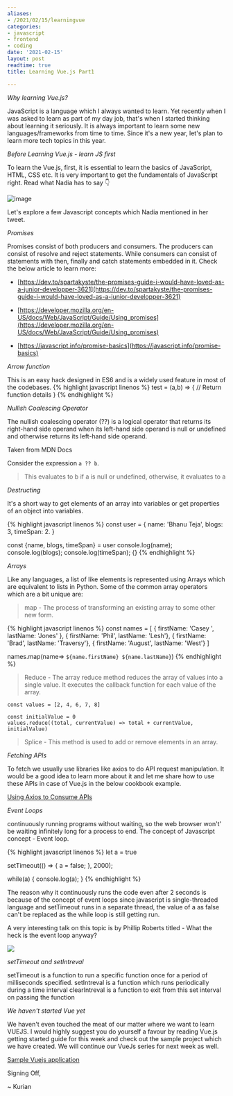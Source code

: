 ```yaml
---
aliases:
- /2021/02/15/learningvue
categories:
- javascript
- frontend
- coding
date: '2021-02-15'
layout: post
readtime: true
title: Learning Vue.js Part1

---
```


*Why learning Vue.js?*

JavaScript is a language which I always wanted to learn. Yet recently when I was asked to learn as part of my day job, that's when I started thinking about learning it seriously. It is always important to learn some new languages/frameworks from time to time. Since it's a new year, let's plan to learn more tech topics in this year.

*Before Learning Vue.js - learn JS first*

To learn the Vue.js, first, it is essential to learn the basics of JavaScript, HTML, CSS etc. 
It is very important to get the fundamentals of JavaScript right.
Read what Nadia has to say 👇

![image](https://user-images.githubusercontent.com/24592806/107968479-6dc04880-6fd4-11eb-89d1-c3fba9c88b01.png)


Let's explore a few Javascript concepts which Nadia mentioned in her tweet.

*Promises*

Promises consist of both producers and consumers. The producers can consist of resolve and reject statements. While consumers can consist of statements with then, finally and catch statements embedded in it. Check the below article to learn more:

- [https://dev.to/spartakyste/the-promises-guide-i-would-have-loved-as-a-junior-developper-3621](https://dev.to/spartakyste/the-promises-guide-i-would-have-loved-as-a-junior-developper-3621)

- [https://developer.mozilla.org/en-US/docs/Web/JavaScript/Guide/Using_promises](https://developer.mozilla.org/en-US/docs/Web/JavaScript/Guide/Using_promises)

- [https://javascript.info/promise-basics](https://javascript.info/promise-basics)


*Arrow function*

This is an easy hack designed in ES6 and is a widely used feature in most of the codebases.
{% highlight javascript linenos %}
test = (a,b) => {
// Return function details
}
{% endhighlight %}

*Nullish Coalescing Operator*

The nullish coalescing operator (??) is a logical operator that returns its right-hand side operand when its left-hand side operand is null or undefined and otherwise returns its left-hand side operand.

Taken from MDN Docs

Consider the expression `a ?? b`.

> This evaluates to b if a is null or undefined, otherwise, it evaluates to a


*Destructing*

It's a short way to get elements of an array into variables or get properties of an object into variables.

{% highlight javascript linenos %}
const user = {
    name: 'Bhanu Teja',
    blogs: 3,
    timeSpan: 2.
}

const {name, blogs, timeSpan} = user
console.log(name);
console.log(blogs);
console.log(timeSpan);
{}
{% endhighlight %}

*Arrays*


Like any languages, a list of like elements is represented using Arrays which are equivalent to lists in Python. Some of the common array operators which are a bit unique are:

> map - The process of transforming an existing array to some other new form. 

{% highlight javascript linenos %}
const names = [
    { firstName: 'Casey ', lastName: 'Jones' },
    { firstName: 'Phil', lastName: 'Lesh'},
    { firstName: 'Brad', lastName: 'Traversy'},
    { firstName: 'August', lastName: 'West'}
]

names.map(name=> `${name.firstName} ${name.lastName}`)
{% endhighlight %}

> Reduce - The array reduce method reduces the array of values into a single value. It executes the callback function for each value of the array.

```
const values = [2, 4, 6, 7, 8]

const initialValue = 0
values.reduce((total, currentValue) => total + currentValue, initialValue)
```

> Splice - This method is used to add or remove elements in an array.

*Fetching APIs*

To fetch we usually use libraries like axios to do API request manipulation. It would be a good idea to learn more about it and let me share how to use these APIs in case of Vue.js in the below cookbook example.

[Using Axios to Consume APIs](https://vuejs.org/v2/cookbook/using-axios-to-consume-apis.html)


*Event Loops*

continuously running programs without waiting, so the web browser won't' be waiting infinitely long for a process to end. The concept of Javascript concept - Event loop.

{% highlight javascript linenos %}
let a = true

setTimeout(() => {
    a = false;
}, 2000);

while(a) {
    console.log(a);
    }
{% endhighlight %}

The reason why it continuously runs the code even after 2 seconds is because of the concept of event loops since javascript is single-threaded language and setTimeout runs in a separate thread, the value of a as false can't be replaced as the while loop is still getting run.

A very interesting talk on this topic is by Phillip Roberts titled - What the heck is the event loop anyway?

[![](http://img.youtube.com/vi/8aGhZQkoFbQ/0.jpg)](http://www.youtube.com/watch?v=8aGhZQkoFbQ "")


*setTimeout and setIntreval*

setTimeout is a function to run a specific function once for a period of milliseconds specified.
setIntreval is a function which runs periodically during a time interval
clearIntreval is a function to exit from this set interval on passing the function

*We haven't started Vue yet*

We haven't even touched the meat of our matter where we want to learn VUEJS. I would highly suggest you do yourself a favour by reading Vue.js getting started guide for this week and check out the sample project which we have created. We will continue our VueJs series for next week as well.

[Sample Vuejs application](https://github.com/kurianbenoy-aot/vuejs-101)


Signing Off, 

~ Kurian
